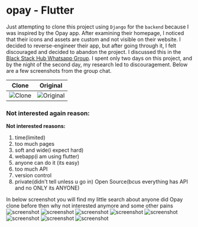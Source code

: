 # opay - Flutter 

Just attempting to clone this project using `Django` for the `backend` because I was inspired by the Opay app. After examining their homepage, I noticed that their icons and assets are custom and not visible on their website. I decided to reverse-engineer their app, but after going through it, I felt discouraged and decided to abandon the project. I discussed this in the [Black Stack Hub Whatsapp Group](https://blackstackhub.com). I spent only two days on this project, and by the night of the second day, my research led to discouragement. Below are a few screenshots from the group chat.

| Clone | Original |
| --- | --- |
| ![Clone](readme/WhatsApp%20Image%202024-01-25%20at%205.53.59%20PM.jpeg) | ![Original](readme/WhatsApp%20Image%202024-01-24%20at%201.49.13%20PM%20(1).jpeg?raw=true) |



### Not interested again reason:

**Not interested reasons:**
1. time(limited)
2. too much pages
3. soft and wide(i expect hard)
4. webapp(i am using flutter)
5. anyone can do it (its easy)
6. too much API
7. version control
8. private(didn't tell unless u go in) Open Source(bcus everything has API and no ONLY its ANYONE)




In below screenshot you will find my little search about anyone did Opay clone before then why not interested anymore and some other pains
![screenshot](readme/Screenshot%20(1150).png?raw=true)
![screenshot](readme/Screenshot%20(1151).png?raw=true)
![screenshot](readme/Screenshot%20(1152).png?raw=true)
![screenshot](readme/Screenshot%20(1153).png?raw=true)
![screenshot](readme/Screenshot%20(1154).png?raw=true)
![screenshot](readme/Screenshot%20(1155).png?raw=true)
![screenshot](readme/Screenshot%20(1156).png?raw=true)
![screenshot](readme/Screenshot%20(1157).png?raw=true)
